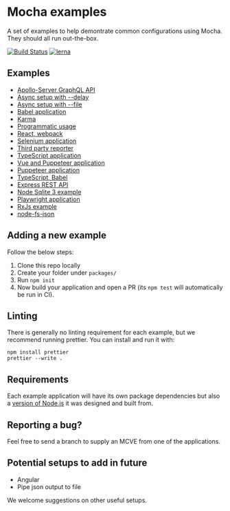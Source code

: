 # Mocha examples

A set of examples to help demontrate common configurations using Mocha. They should all run out-the-box.

[![Build Status](https://github.com/mochajs/mocha-examples/workflows/Tests/badge.svg?branch=master)](https://github.com/mochajs/mocha-examples/actions?query=workflow%3ATests+branch%3Amaster) [![lerna](https://img.shields.io/badge/maintained%20with-lerna-cc00ff.svg)](https://lerna.js.org/)

## Examples

- [Apollo-Server GraphQL API](packages/apollo-server-graphql-api/)
- [Async setup with --delay](packages/async-setup-with-delay/)
- [Async setup with --file](packages/async-setup-with-file/)
- [Babel application](packages/babel/)
- [Karma](packages/karma/)
- [Programmatic usage](packages/programmatic-usage/)
- [React, webpack](packages/react-webpack)
- [Selenium application](packages/selenium/)
- [Third party reporter](packages/third-party-reporter/)
- [TypeScript application](packages/typescript/)
- [Vue and Puppeteer application](packages/vue-puppeteer/)
- [Puppeteer application](packages/puppeteer/)
- [TypeScript, Babel](packages/typescript-babel/)
- [Express REST API](packages/express-rest-api/)
- [Node Sqlite 3 example](packages/node-sqlite3/)
- [Playwright application](packages/playwright/)
- [RxJs example](packages/rxjs/)
- [node-fs-json](packages/node-fs-json/)

## Adding a new example

Follow the below steps:

1. Clone this repo locally
2. Create your folder under `packages/`
3. Run `npm init`
4. Now build your application and open a PR (its `npm test` will automatically be run in CI).

## Linting

There is generally no linting requirement for each example, but we recommend running prettier. You can install and run it with:

    npm install prettier
    prettier --write .

## Requirements

Each example application will have its own package dependencies but also a [version of Node.js](https://docs.npmjs.com/files/package.json#engines) it was designed and built from.

## Reporting a bug?

Feel free to send a branch to supply an MCVE from one of the applications.

## Potential setups to add in future

- Angular
- Pipe json output to file

We welcome suggestions on other useful setups.
